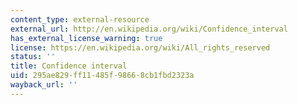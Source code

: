 ```yaml
---
content_type: external-resource
external_url: http://en.wikipedia.org/wiki/Confidence_interval
has_external_license_warning: true
license: https://en.wikipedia.org/wiki/All_rights_reserved
status: ''
title: Confidence interval
uid: 295ae829-ff11-485f-9866-8cb1fbd2323a
wayback_url: ''
---
```

